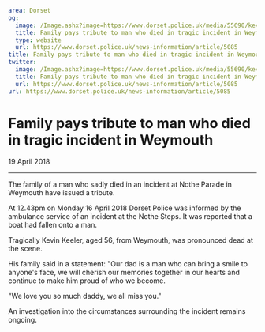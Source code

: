 ```yaml
area: Dorset
og:
  image: /Image.ashx?image=https://www.dorset.police.uk/media/55690/kevin-keeler-1.jpg&amp;amp;width=150
  title: Family pays tribute to man who died in tragic incident in Weymouth
  type: website
  url: https://www.dorset.police.uk/news-information/article/5085
title: Family pays tribute to man who died in tragic incident in Weymouth |
twitter:
  image: /Image.ashx?image=https://www.dorset.police.uk/media/55690/kevin-keeler-1.jpg&amp;amp;width=150
  title: Family pays tribute to man who died in tragic incident in Weymouth
  url: https://www.dorset.police.uk/news-information/article/5085
url: https://www.dorset.police.uk/news-information/article/5085
```

# Family pays tribute to man who died in tragic incident in Weymouth

19 April 2018

* * *

The family of a man who sadly died in an incident at Nothe Parade in Weymouth have issued a tribute.

At 12.43pm on Monday 16 April 2018 Dorset Police was informed by the ambulance service of an incident at the Nothe Steps. It was reported that a boat had fallen onto a man.

Tragically Kevin Keeler, aged 56, from Weymouth, was pronounced dead at the scene.

His family said in a statement: "Our dad is a man who can bring a smile to anyone's face, we will cherish our memories together in our hearts and continue to make him proud of who we become.

"We love you so much daddy, we all miss you."

An investigation into the circumstances surrounding the incident remains ongoing.
